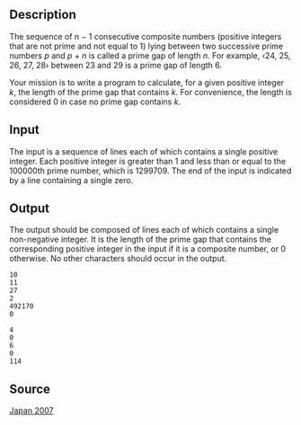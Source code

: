 <h2>Description</h2><p>The sequence of n − 1 consecutive composite numbers (positive integers that are not prime and not equal to 1) lying between two successive prime numbers <i>p</i> and <i>p</i> + <i>n</i> is called a prime gap of length <i>n</i>. For example, ‹24, 25, 26, 27, 28› between 23 and 29 is a prime gap of length 6.</p><p>Your mission is to write a program to calculate, for a given positive integer <i>k</i>, the length of the prime gap that contains <i>k</i>. For convenience, the length is considered 0 in case no prime gap contains <i>k</i>.</p><h2>Input</h2><p>The input is a sequence of lines each of which contains a single positive integer. Each positive integer is greater than 1 and less than or equal to the 100000th prime number, which is 1299709. The end of the input is indicated by a line containing a single zero.</p><h2>Output</h2><p>The output should be composed of lines each of which contains a single non-negative integer. It is the length of the prime gap that contains the corresponding positive integer in the input if it is a composite number, or 0 otherwise. No other characters should occur in the output.</p><pre><code class="language-input1">10
11
27
2
492170
0</code></pre><pre><code class="language-output1">4
0
6
0
114</code></pre><h2>Source</h2><a href="searchproblem?field=source&amp;key=Japan+2007">Japan 2007</a>